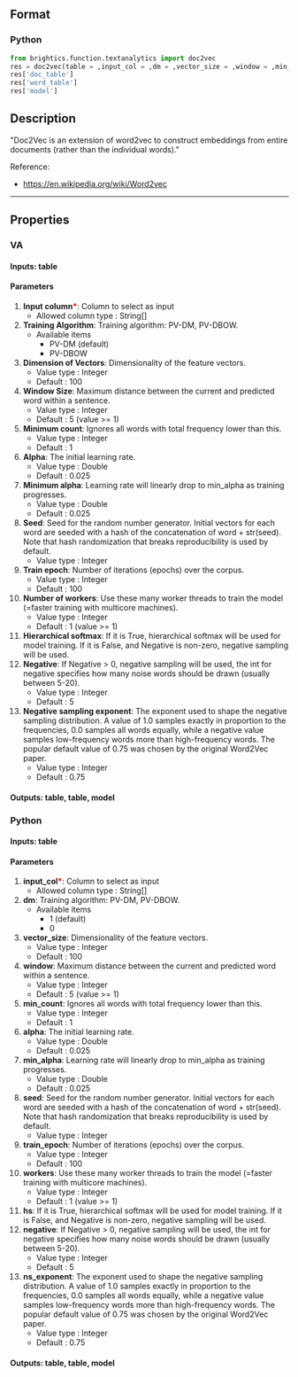 ## Format
### Python
```python
from brightics.function.textanalytics import doc2vec
res = doc2vec(table = ,input_col = ,dm = ,vector_size = ,window = ,min_count = ,alpha = ,min_alpha = ,seed = ,train_epoch = ,workers = ,hs = ,negative = ,ns_exponent = )
res['doc_table']
res['word_table']
res['model']
```

## Description
"Doc2Vec is an extension of word2vec to construct embeddings from entire documents (rather than the individual words)."

Reference:
+ <https://en.wikipedia.org/wiki/Word2vec>

---

## Properties
### VA
#### Inputs: table

#### Parameters
1. **Input column**<b style="color:red">*</b>: Column to select as input
   - Allowed column type : String[]
2. **Training Algorithm**: Training algorithm: PV-DM, PV-DBOW.
   - Available items
      - PV-DM (default)
      - PV-DBOW
3. **Dimension of Vectors**: Dimensionality of the feature vectors.
   - Value type : Integer
   - Default : 100
4. **Window Size**: Maximum distance between the current and predicted word within a sentence.
   - Value type : Integer
   - Default : 5 (value >= 1)
5. **Minimum count**: Ignores all words with total frequency lower than this.
   - Value type : Integer
   - Default : 1
6. **Alpha**: The initial learning rate.
   - Value type : Double
   - Default : 0.025
7. **Minimum alpha**: Learning rate will linearly drop to min_alpha as training progresses.
   - Value type : Double
   - Default : 0.025
8. **Seed**: Seed for the random number generator. Initial vectors for each word are seeded with a hash of the concatenation of word + str(seed). Note that hash randomization that breaks reproducibility is used by default.
   - Value type : Integer
9. **Train epoch**: Number of iterations (epochs) over the corpus.
   - Value type : Integer
   - Default : 100
10. **Number of workers**: Use these many worker threads to train the model (=faster training with multicore machines).
    - Value type : Integer
    - Default : 1 (value >= 1)
11. **Hierarchical softmax**: If it is True, hierarchical softmax will be used for model training. If it is False, and Negative is non-zero, negative sampling will be used.
12. **Negative**: If Negative > 0, negative sampling will be used, the int for negative specifies how many noise words should be drawn (usually between 5-20).
    - Value type : Integer
    - Default : 5
13. **Negative sampling exponent**: The exponent used to shape the negative sampling distribution. A value of 1.0 samples exactly in proportion to the frequencies, 0.0 samples all words equally, while a negative value samples low-frequency words more than high-frequency words. The popular default value of 0.75 was chosen by the original Word2Vec paper.
    - Value type : Integer
    - Default : 0.75

#### Outputs: table, table, model

### Python
#### Inputs: table

#### Parameters
1. **input_col**<b style="color:red">*</b>: Column to select as input
   - Allowed column type : String[]
2. **dm**: Training algorithm: PV-DM, PV-DBOW.
   - Available items
      - 1 (default)
      - 0
3. **vector_size**: Dimensionality of the feature vectors.
   - Value type : Integer
   - Default : 100
4. **window**: Maximum distance between the current and predicted word within a sentence.
   - Value type : Integer
   - Default : 5 (value >= 1)
5. **min_count**: Ignores all words with total frequency lower than this.
   - Value type : Integer
   - Default : 1
6. **alpha**: The initial learning rate.
   - Value type : Double
   - Default : 0.025
7. **min_alpha**: Learning rate will linearly drop to min_alpha as training progresses.
   - Value type : Double
   - Default : 0.025
8. **seed**: Seed for the random number generator. Initial vectors for each word are seeded with a hash of the concatenation of word + str(seed). Note that hash randomization that breaks reproducibility is used by default.
   - Value type : Integer
9. **train_epoch**: Number of iterations (epochs) over the corpus.
   - Value type : Integer
   - Default : 100
10. **workers**: Use these many worker threads to train the model (=faster training with multicore machines).
    - Value type : Integer
    - Default : 1 (value >= 1)
11. **hs**: If it is True, hierarchical softmax will be used for model training. If it is False, and Negative is non-zero, negative sampling will be used.
12. **negative**: If Negative > 0, negative sampling will be used, the int for negative specifies how many noise words should be drawn (usually between 5-20).
    - Value type : Integer
    - Default : 5
13. **ns_exponent**: The exponent used to shape the negative sampling distribution. A value of 1.0 samples exactly in proportion to the frequencies, 0.0 samples all words equally, while a negative value samples low-frequency words more than high-frequency words. The popular default value of 0.75 was chosen by the original Word2Vec paper.
    - Value type : Integer
    - Default : 0.75

#### Outputs: table, table, model

